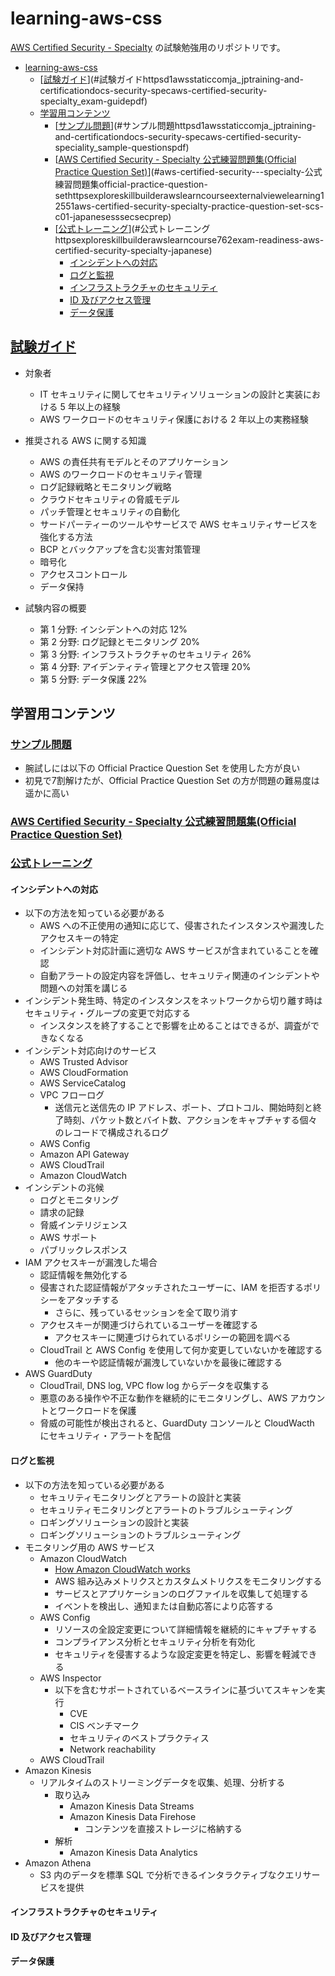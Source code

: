 # learning-aws-css

[AWS Certified Security - Specialty](https://github.com/fujiokayu/learning-aws-css) の試験勉強用のリポジトリです。

<!-- TOC -->

- [learning-aws-css](#learning-aws-css)
  - [[試験ガイド](https://d1.awsstatic.com/ja_JP/training-and-certification/docs-security-spec/AWS-Certified-Security-Specialty_Exam-Guide.pdf)](#試験ガイドhttpsd1awsstaticcomja_jptraining-and-certificationdocs-security-specaws-certified-security-specialty_exam-guidepdf)
  - [学習用コンテンツ](#学習用コンテンツ)
    - [[サンプル問題](https://d1.awsstatic.com/ja_JP/training-and-certification/docs-security-spec/AWS-Certified-Security-Speciality_Sample-Questions.pdf)](#サンプル問題httpsd1awsstaticcomja_jptraining-and-certificationdocs-security-specaws-certified-security-speciality_sample-questionspdf)
    - [[AWS Certified Security - Specialty 公式練習問題集(Official Practice Question Set)](https://explore.skillbuilder.aws/learn/course/external/view/elearning/12551/aws-certified-security-specialty-practice-question-set-scs-c01-japanese?ss=sec&sec=prep)](#aws-certified-security---specialty-公式練習問題集official-practice-question-sethttpsexploreskillbuilderawslearncourseexternalviewelearning12551aws-certified-security-specialty-practice-question-set-scs-c01-japanesesssecsecprep)
    - [[公式トレーニング](https://explore.skillbuilder.aws/learn/course/762/exam-readiness-aws-certified-security-specialty-japanese)](#公式トレーニングhttpsexploreskillbuilderawslearncourse762exam-readiness-aws-certified-security-specialty-japanese)
      - [インシデントへの対応](#インシデントへの対応)
      - [ログと監視](#ログと監視)
      - [インフラストラクチャのセキュリティ](#インフラストラクチャのセキュリティ)
      - [ID 及びアクセス管理](#id-及びアクセス管理)
      - [データ保護](#データ保護)

<!-- /TOC -->

## [試験ガイド](https://d1.awsstatic.com/ja_JP/training-and-certification/docs-security-spec/AWS-Certified-Security-Specialty_Exam-Guide.pdf)

- 対象者
  - IT セキュリティに関してセキュリティソリューションの設計と実装における 5 年以上の経験
  - AWS ワークロードのセキュリティ保護における 2 年以上の実務経験
- 推奨される AWS に関する知識
  - AWS の責任共有モデルとそのアプリケーション
  - AWS のワークロードのセキュリティ管理
  - ログ記録戦略とモニタリング戦略
  - クラウドセキュリティの脅威モデル
  - パッチ管理とセキュリティの自動化
  - サードパーティーのツールやサービスで AWS セキュリティサービスを強化する方法
  - BCP とバックアップを含む災害対策管理
  - 暗号化
  - アクセスコントロール
  - データ保持

- 試験内容の概要
  - 第 1 分野: インシデントへの対応 12%
  - 第 2 分野: ログ記録とモニタリング 20%
  - 第 3 分野: インフラストラクチャのセキュリティ 26%
  - 第 4 分野: アイデンティティ管理とアクセス管理 20%
  - 第 5 分野: データ保護 22%

## 学習用コンテンツ

### [サンプル問題](https://d1.awsstatic.com/ja_JP/training-and-certification/docs-security-spec/AWS-Certified-Security-Speciality_Sample-Questions.pdf)

- 腕試しには以下の Official Practice Question Set を使用した方が良い
- 初見で7割解けたが、Official Practice Question Set の方が問題の難易度は遥かに高い

### [AWS Certified Security - Specialty 公式練習問題集(Official Practice Question Set)](https://explore.skillbuilder.aws/learn/course/external/view/elearning/12551/aws-certified-security-specialty-practice-question-set-scs-c01-japanese?ss=sec&sec=prep)

### [公式トレーニング](https://explore.skillbuilder.aws/learn/course/762/exam-readiness-aws-certified-security-specialty-japanese)

#### インシデントへの対応

- 以下の方法を知っている必要がある
  - AWS への不正使用の通知に応じて、侵害されたインスタンスや漏洩したアクセスキーの特定
  - インシデント対応計画に適切な AWS サービスが含まれていることを確認
  - 自動アラートの設定内容を評価し、セキュリティ関連のインシデントや問題への対策を講じる
- インシデント発生時、特定のインスタンスをネットワークから切り離す時はセキュリティ・グループの変更で対応する
  - インスタンスを終了することで影響を止めることはできるが、調査ができなくなる
- インシデント対応向けのサービス
  - AWS Trusted Advisor
  - AWS CloudFormation
  - AWS ServiceCatalog
  - VPC フローログ
    - 送信元と送信先の IP アドレス、ポート、プロトコル、開始時刻と終了時刻、パケット数とバイト数、アクションをキャプチャする個々のレコードで構成されるログ
  - AWS Config
  - Amazon API Gateway
  - AWS CloudTrail
  - Amazon CloudWatch
- インシデントの兆候
  - ログとモニタリング
  - 請求の記録
  - 脅威インテリジェンス
  - AWS サポート
  - パブリックレスポンス
- IAM アクセスキーが漏洩した場合
  - 認証情報を無効化する
  - 侵害された認証情報がアタッチされたユーザーに、IAM を拒否するポリシーをアタッチする
    - さらに、残っているセッションを全て取り消す
  - アクセスキーが関連づけられているユーザーを確認する
    - アクセスキーに関連づけられているポリシーの範囲を調べる
  - CloudTrail と AWS Config を使用して何か変更していないかを確認する
    - 他のキーや認証情報が漏洩していないかを最後に確認する
- AWS GuardDuty
  - CloudTrail, DNS log, VPC flow log からデータを収集する
  - 悪意のある操作や不正な動作を継続的にモニタリングし、AWS アカウントとワークロードを保護
  - 脅威の可能性が検出されると、GuardDuty コンソールと CloudWacth にセキュリティ・アラートを配信

#### ログと監視

- 以下の方法を知っている必要がある
  - セキュリティモニタリングとアラートの設計と実装
  - セキュリティモニタリングとアラートのトラブルシューティング
  - ロギングソリューションの設計と実装
  - ロギングソリューションのトラブルシューティング
- モニタリング用の AWS サービス
  - Amazon CloudWatch
    - [How Amazon CloudWatch works](https://docs.aws.amazon.com/AmazonCloudWatch/latest/monitoring/cloudwatch_architecture.html)
    - AWS 組み込みメトリクスとカスタムメトリクスをモニタリングする
    - サービスとアプリケーションのログファイルを収集して処理する
    - イベントを検出し、通知または自動応答により応答する
  - AWS Config
    - リソースの全設定変更について詳細情報を継続的にキャプチャする
    - コンプライアンス分析とセキュリティ分析を有効化
    - セキュリティを侵害するような設定変更を特定し、影響を軽減できる
  - AWS Inspector
    - 以下を含むサポートされているベースラインに基づいてスキャンを実行
      - CVE
      - CIS ベンチマーク
      - セキュリティのベストプラクティス
      - Network reachability
  - AWS CloudTrail
- Amazon Kinesis
  - リアルタイムのストリーミングデータを収集、処理、分析する
    - 取り込み
      - Amazon Kinesis Data Streams
      - Amazon Kinesis Data Firehose
        - コンテンツを直接ストレージに格納する
    - 解析
      - Amazon Kinesis Data Analytics
- Amazon Athena
  - S3 内のデータを標準 SQL で分析できるインタラクティブなクエリサービスを提供

#### インフラストラクチャのセキュリティ

#### ID 及びアクセス管理

#### データ保護
